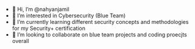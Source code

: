 - 👋 Hi, I’m @nahyanjamil
- 👀 I’m interested in Cybersecurity (Blue Team)
- 🌱 I’m currently learning different security concepts and methodologies for my Security+ certification 
- 💞️ I’m looking to collaborate on blue team projects and coding proecjts overall

<!---
nahjam/nahjam is a special repository because its `README.md` (this file) appears on your GitHub profile.
You can click the Preview link to take a look at your changes.
--->
